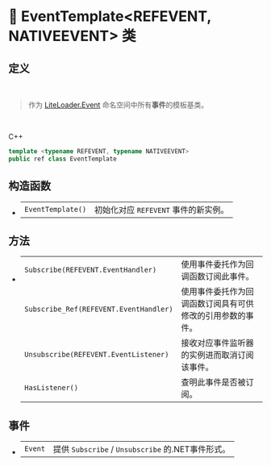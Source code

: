 # 🔖 EventTemplate\<REFEVENT, NATIVEEVENT\> 类

## 定义

<br>

>作为 [LiteLoader.Event](zh_CN/NET/APIs/Namespace/LiteLoader.Event/LiteLoader.Event.md) 命名空间中所有**事件**的模板基类。

<br>

C++
```cpp
template <typename REFEVENT, typename NATIVEEVENT>
public ref class EventTemplate
```

## 构造函数

- 
    |||
    |-|-|
    |`EventTemplate()`|初始化对应 `REFEVENT` 事件的新实例。|


## 方法
- 
    |||
    |-|-|
    |`Subscribe(REFEVENT.EventHandler)`|使用事件委托作为回调函数订阅此事件。|
    |`Subscribe_Ref(REFEVENT.EventHandler)`|使用事件委托作为回调函数订阅具有可供修改的引用参数的事件。|
    |`Unsubscribe(REFEVENT.EventListener)`|接收对应事件监听器的实例进而取消订阅该事件。|
    |`HasListener()`|查明此事件是否被订阅。|

## 事件
- 
    |||
    |-|-|
    |`Event`|提供 `Subscribe` / `Unsubscribe` 的.NET事件形式。|